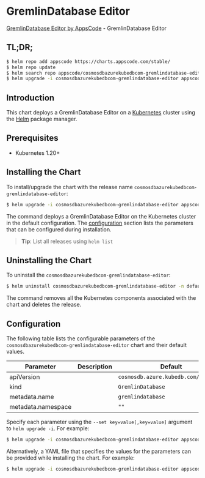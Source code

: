 # GremlinDatabase Editor

[GremlinDatabase Editor by AppsCode](https://appscode.com) - GremlinDatabase Editor

## TL;DR;

```bash
$ helm repo add appscode https://charts.appscode.com/stable/
$ helm repo update
$ helm search repo appscode/cosmosdbazurekubedbcom-gremlindatabase-editor --version=v0.17.0
$ helm upgrade -i cosmosdbazurekubedbcom-gremlindatabase-editor appscode/cosmosdbazurekubedbcom-gremlindatabase-editor -n default --create-namespace --version=v0.17.0
```

## Introduction

This chart deploys a GremlinDatabase Editor on a [Kubernetes](http://kubernetes.io) cluster using the [Helm](https://helm.sh) package manager.

## Prerequisites

- Kubernetes 1.20+

## Installing the Chart

To install/upgrade the chart with the release name `cosmosdbazurekubedbcom-gremlindatabase-editor`:

```bash
$ helm upgrade -i cosmosdbazurekubedbcom-gremlindatabase-editor appscode/cosmosdbazurekubedbcom-gremlindatabase-editor -n default --create-namespace --version=v0.17.0
```

The command deploys a GremlinDatabase Editor on the Kubernetes cluster in the default configuration. The [configuration](#configuration) section lists the parameters that can be configured during installation.

> **Tip**: List all releases using `helm list`

## Uninstalling the Chart

To uninstall the `cosmosdbazurekubedbcom-gremlindatabase-editor`:

```bash
$ helm uninstall cosmosdbazurekubedbcom-gremlindatabase-editor -n default
```

The command removes all the Kubernetes components associated with the chart and deletes the release.

## Configuration

The following table lists the configurable parameters of the `cosmosdbazurekubedbcom-gremlindatabase-editor` chart and their default values.

|     Parameter      | Description |                     Default                     |
|--------------------|-------------|-------------------------------------------------|
| apiVersion         |             | <code>cosmosdb.azure.kubedb.com/v1alpha1</code> |
| kind               |             | <code>GremlinDatabase</code>                    |
| metadata.name      |             | <code>gremlindatabase</code>                    |
| metadata.namespace |             | <code>""</code>                                 |


Specify each parameter using the `--set key=value[,key=value]` argument to `helm upgrade -i`. For example:

```bash
$ helm upgrade -i cosmosdbazurekubedbcom-gremlindatabase-editor appscode/cosmosdbazurekubedbcom-gremlindatabase-editor -n default --create-namespace --version=v0.17.0 --set apiVersion=cosmosdb.azure.kubedb.com/v1alpha1
```

Alternatively, a YAML file that specifies the values for the parameters can be provided while
installing the chart. For example:

```bash
$ helm upgrade -i cosmosdbazurekubedbcom-gremlindatabase-editor appscode/cosmosdbazurekubedbcom-gremlindatabase-editor -n default --create-namespace --version=v0.17.0 --values values.yaml
```
